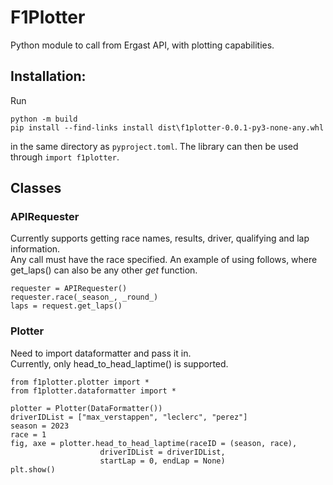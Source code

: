 # F1Plotter
Python module to call from Ergast API, with plotting capabilities.

## Installation: 
Run 
``` 
python -m build
pip install --find-links install dist\f1plotter-0.0.1-py3-none-any.whl
``` 
in the same directory as ```pyproject.toml```.
The library can then be used through ```import f1plotter```.


## Classes
### APIRequester
Currently supports getting race names, results, driver, qualifying and lap information.<br>
Any call must have the race specified. An example of using follows, where get_laps() can also be any other _get_ function.<br>
``` 
requester = APIRequester()
requester.race(_season_, _round_)
laps = request.get_laps()
```

### Plotter
Need to import dataformatter and pass it in.<br>
Currently, only head_to_head_laptime() is supported. 

``` 
from f1plotter.plotter import *
from f1plotter.dataformatter import *

plotter = Plotter(DataFormatter())
driverIDList = ["max_verstappen", "leclerc", "perez"]
season = 2023
race = 1
fig, axe = plotter.head_to_head_laptime(raceID = (season, race), 
					driverIDList = driverIDList, 
					startLap = 0, endLap = None)
plt.show()

```
